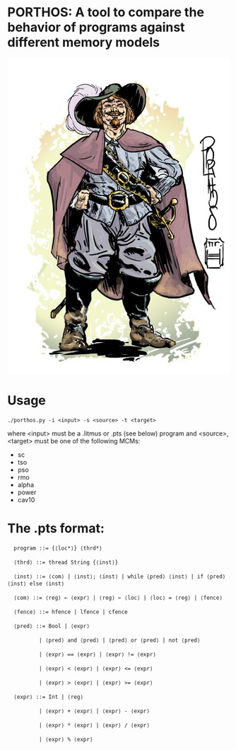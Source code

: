 # PORTHOS: A tool to compare the behavior of programs against different memory models

![myimage-alt-tag](https://github.com/hernanponcedeleon/PORTHOS/blob/master/extras/porthos.jpg)

Usage
======

```
./porthos.py -i <input> -s <source> -t <target>
```

where \<input> must be a .litmus or .pts (see below) program and \<source>, \<target> must be one of the following MCMs: 
- sc
- tso
- pso
- rmo
- alpha
- power
- cav10

The .pts format:
======

```
  program ::= {⟨loc*⟩} ⟨thrd*⟩

  ⟨thrd⟩ ::= thread String {⟨inst⟩}

  ⟨inst⟩ ::= ⟨com⟩ | ⟨inst⟩; ⟨inst⟩ | while ⟨pred⟩ ⟨inst⟩ | if ⟨pred⟩ ⟨inst⟩ else ⟨inst⟩

  ⟨com⟩ ::= ⟨reg⟩ ← ⟨expr⟩ | ⟨reg⟩ ← ⟨loc⟩ | ⟨loc⟩ = ⟨reg⟩ | ⟨fence⟩
  
  ⟨fence⟩ ::= hfence | lfence | cfence
  
  ⟨pred⟩ ::= Bool | ⟨expr⟩ 
  
          | ⟨pred⟩ and ⟨pred⟩ | ⟨pred⟩ or ⟨pred⟩ | not ⟨pred⟩ 
  
          | ⟨expr⟩ == ⟨expr⟩ | ⟨expr⟩ != ⟨expr⟩
          
          | ⟨expr⟩ < ⟨expr⟩ | ⟨expr⟩ <= ⟨expr⟩
          
          | ⟨expr⟩ > ⟨expr⟩ | ⟨expr⟩ >= ⟨expr⟩
  
  ⟨expr⟩ ::= Int | ⟨reg⟩
  
          | ⟨expr⟩ + ⟨expr⟩ | ⟨expr⟩ - ⟨expr⟩
  
          | ⟨expr⟩ * ⟨expr⟩ | ⟨expr⟩ / ⟨expr⟩
          
          | ⟨expr⟩ % ⟨expr⟩ 
  ```
